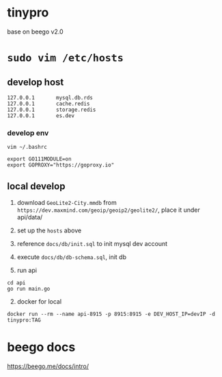 # tinypro
base on beego v2.0

# `sudo vim /etc/hosts`

## develop host
```
127.0.0.1       mysql.db.rds
127.0.0.1       cache.redis
127.0.0.1       storage.redis
127.0.0.1       es.dev
```

### develop env

```shel
vim ~/.bashrc

export GO111MODULE=on
export GOPROXY="https://goproxy.io"
```

## local develop

1. download `GeoLite2-City.mmdb` from `https://dev.maxmind.com/geoip/geoip2/geolite2/`, place it under api/data/
1. set up the `hosts` above
1. reference `docs/db/init.sql` to init mysql dev account
1. execute `docs/db/db-schema.sql`, init db

1. run api

```shell
cd api
go run main.go
```

2. docker for local

```shell
docker run --rm --name api-8915 -p 8915:8915 -e DEV_HOST_IP=devIP -d tinypro:TAG
```

# beego docs

https://beego.me/docs/intro/

